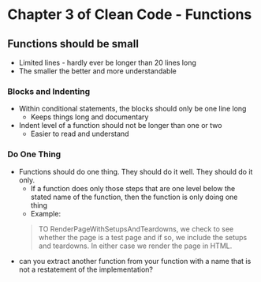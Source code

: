 # Chapter 3 of Clean Code - Functions

## Functions should be small
* Limited lines - hardly ever be longer than 20 lines long
* The smaller the better and more understandable
### Blocks and Indenting
* Within conditional statements, the blocks should only be one line long
  * Keeps things long and documentary
* Indent level of a function should not be longer than one or two
  * Easier to read and understand
### Do One Thing
* Functions should do one thing. They should do it well. They should do it only.
  * If a function does only those steps that are one level below the stated name of the function, then the function is only doing one thing
  * Example:  
  > TO RenderPageWithSetupsAndTeardowns, we check to see whether the page is a test page and if so, we include the setups and teardowns. In either case we render the page in HTML.  
* can you extract another function from your function with a name that is not a restatement of the implementation?